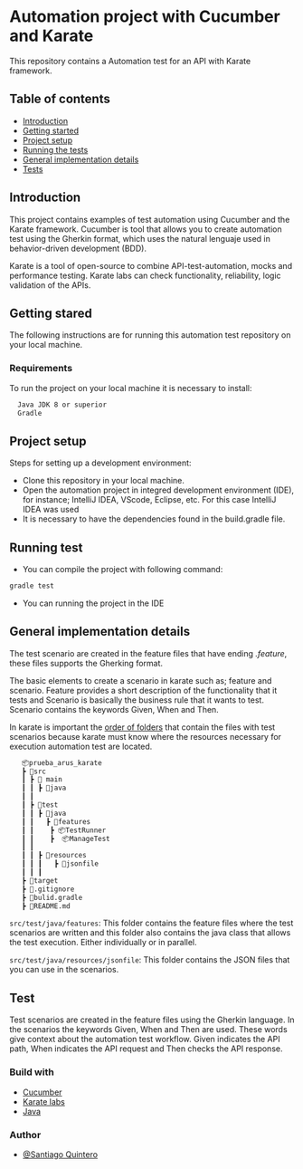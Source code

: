 # Automation project with Cucumber and Karate 

This repository contains a Automation test for an API with Karate framework.




## Table of contents
 - [Introduction](https://github.com/stiagoq/prueba_arus_karate/tree/main#introduction)
 - [Getting started](https://github.com/stiagoq/prueba_arus_karate/tree/main#getting-stared)
 - [Project setup](https://github.com/stiagoq/prueba_arus_karate/tree/main#project-setup)
 - [Running the tests](https://github.com/stiagoq/prueba_arus_karate/tree/main#running-test)
 - [General implementation details](https://github.com/stiagoq/prueba_arus_karate/tree/main#general-implementation-details)
 - [Tests](https://github.com/stiagoq/prueba_arus_karate/tree/main#test)

## Introduction 

This project contains examples of test automation using Cucumber and the Karate framework. Cucumber is tool that allows you to create automation test using the Gherkin format, which uses the natural lenguaje used  in behavior-driven development (BDD).

Karate is a tool of open-source to combine API-test-automation, mocks and performance testing. Karate labs can check functionality, reliability, logic validation of the APIs.




## Getting stared

The following instructions are for running this automation test repository on your local machine.

### Requirements 
To run the project on your local machine it is necessary to install:


```bash
  Java JDK 8 or superior 
  Gradle
```

## Project setup 
Steps for setting up a development environment:
- Clone this repository in your local machine.
- Open the automation project in integred development environment (IDE), for instance; IntelliJ IDEA, VScode, Eclipse, etc. For this case IntelliJ IDEA was used
- It is necessary to have the dependencies found in the build.gradle file.


## Running test
- You can compile the project with following command:

```bash
gradle test
```
- You can running the project in the IDE 


## General implementation details
The test scenario are created  in the feature files that have ending *.feature*, these files supports the Gherking format. 

The basic elements to create a scenario in karate such as; feature and scenario. Feature provides a short description of the functionality that it tests and Scenario is basically the business rule that it wants to test. Scenario contains the keywords Given, When and Then.  

In karate is important the [order of folders](https://github.com/karatelabs/karate#naming-conventions) that contain the files with test scenarios because karate must know where the resources necessary for execution automation test are located.
```bash
   📦prueba_arus_karate
   ┣ 📂src
   ┃ ┣ 📂 main
   ┃ ┃ ┣ 📂java       
   ┃ ┃      
   ┃ ┣ 📂test
   ┃ ┃ ┣ 📂java
   ┃ ┃   ┣ 📂features
   ┃ ┃    ┣ 📦TestRunner
   ┃ ┃    ┣  📦ManageTest
   ┃ ┃     
   ┃ ┃ ┣ 📂resources
   ┃ ┃ ┃   ┣ 📂jsonfile
   ┃ ┃ ┃      
   ┣ 📂target
   ┣ 📜.gitignore
   ┣ 📜bulid.gradle
   ┣ 📜README.md
```


`src/test/java/features`: This folder contains the feature files where the test scenarios are written and this folder also contains the java class that allows the test execution. Either individually or in parallel.

`src/test/java/resources/jsonfile`: This folder contains the JSON files that you can use in the scenarios. 

## Test 
Test scenarios are created in the feature files using the Gherkin language. In the scenarios the keywords Given, When and Then are used. These words give context about the automation test workflow. Given indicates the API path, When indicates the API request and Then checks the API response.

### Build with
- [Cucumber](https://cucumber.io/)
- [Karate labs](https://www.karatelabs.io/)
- [Java](https://www.java.com/es/)

### Author 
- [@Santiago Quintero](https://github.com/stiagoq)
